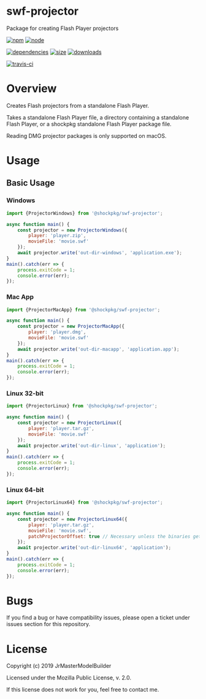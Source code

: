# swf-projector

Package for creating Flash Player projectors

[![npm](https://img.shields.io/npm/v/@shockpkg/swf-projector.svg)](https://npmjs.com/package/@shockpkg/swf-projector)
[![node](https://img.shields.io/node/v/@shockpkg/swf-projector.svg)](https://nodejs.org)

[![dependencies](https://david-dm.org/shockpkg/swf-projector.svg)](https://david-dm.org/shockpkg/swf-projector)
[![size](https://packagephobia.now.sh/badge?p=@shockpkg/swf-projector)](https://packagephobia.now.sh/result?p=@shockpkg/swf-projector)
[![downloads](https://img.shields.io/npm/dm/@shockpkg/swf-projector.svg)](https://npmcharts.com/compare/@shockpkg/swf-projector?minimal=true)

[![travis-ci](https://travis-ci.org/shockpkg/swf-projector.svg?branch=master)](https://travis-ci.org/shockpkg/swf-projector)


# Overview

Creates Flash projectors from a standalone Flash Player.

Takes a standalone Flash Player file, a directory containing a standalone Flash Player, or a shockpkg standalone Flash Player package file.

Reading DMG projector packages is only supported on macOS.


# Usage

## Basic Usage

### Windows

```js
import {ProjectorWindows} from '@shockpkg/swf-projector';

async function main() {
	const projector = new ProjectorWindows({
		player: 'player.zip',
		movieFile: 'movie.swf'
	});
	await projector.write('out-dir-windows', 'application.exe');
}
main().catch(err => {
	process.exitCode = 1;
	console.error(err);
});
```

### Mac App

```js
import {ProjectorMacApp} from '@shockpkg/swf-projector';

async function main() {
	const projector = new ProjectorMacApp({
		player: 'player.dmg',
		movieFile: 'movie.swf'
	});
	await projector.write('out-dir-macapp', 'application.app');
}
main().catch(err => {
	process.exitCode = 1;
	console.error(err);
});
```

### Linux 32-bit

```js
import {ProjectorLinux} from '@shockpkg/swf-projector';

async function main() {
	const projector = new ProjectorLinux({
		player: 'player.tar.gz',
		movieFile: 'movie.swf'
	});
	await projector.write('out-dir-linux', 'application');
}
main().catch(err => {
	process.exitCode = 1;
	console.error(err);
});
```

### Linux 64-bit

```js
import {ProjectorLinux64} from '@shockpkg/swf-projector';

async function main() {
	const projector = new ProjectorLinux64({
		player: 'player.tar.gz',
		movieFile: 'movie.swf',
		patchProjectorOffset: true // Necessary unless the binaries get fixed.
	});
	await projector.write('out-dir-linux64', 'application');
}
main().catch(err => {
	process.exitCode = 1;
	console.error(err);
});
```


# Bugs

If you find a bug or have compatibility issues, please open a ticket under issues section for this repository.


# License

Copyright (c) 2019 JrMasterModelBuilder

Licensed under the Mozilla Public License, v. 2.0.

If this license does not work for you, feel free to contact me.
